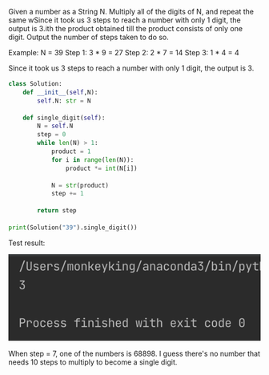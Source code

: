 Given a number as a String N. Multiply all of the digits of N, and repeat the same wSince it took us 3 steps to reach a number with only 1 digit, the output is 3.ith the product obtained till the product consists of only one digit. Output the number of steps taken to do so. 

Example: N = 39
Step 1: 3 * 9 = 27
Step 2: 2 * 7 = 14
Step 3: 1 * 4 = 4

Since it took us 3 steps to reach a number with only 1 digit, the output is 3.

```.py
class Solution:
    def __init__(self,N):
        self.N: str = N

    def single_digit(self):
        N = self.N
        step = 0
        while len(N) > 1:
            product = 1
            for i in range(len(N)):
                product *= int(N[i])

            N = str(product)
            step += 1

        return step

print(Solution("39").single_digit())
```
Test result:

![quiz18.png](https://github.com/cathymonkey/Unit_3/blob/main/Images/quiz18.png)

When step = 7, one of the numbers is 68898. I guess there's no number that needs 10 steps to multiply to become a single digit.
